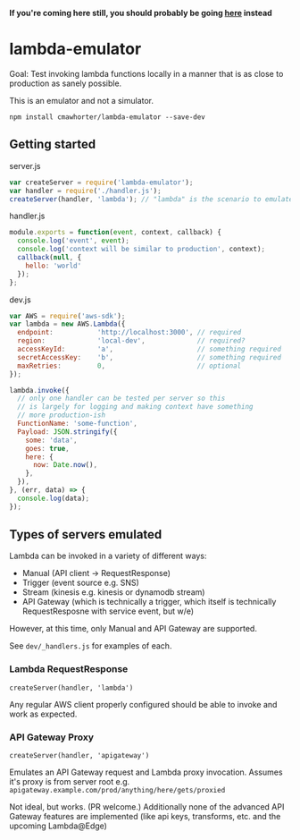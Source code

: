 **If you're coming here still, you should probably be going [here](https://github.com/lambci/docker-lambda) instead**

# lambda-emulator

Goal: Test invoking lambda functions locally in a manner that is as close to production as sanely possible.

This is an emulator and not a simulator.

`npm install cmawhorter/lambda-emulator --save-dev`

## Getting started

server.js
```js
var createServer = require('lambda-emulator');
var handler = require('./handler.js');
createServer(handler, 'lambda'); // "lambda" is the scenario to emulate
```

handler.js
```js
module.exports = function(event, context, callback) {
  console.log('event', event);
  console.log('context will be similar to production', context);
  callback(null, {
    hello: 'world'
  });
};
```

dev.js
```js
var AWS = require('aws-sdk');
var lambda = new AWS.Lambda({
  endpoint:           'http://localhost:3000', // required
  region:             'local-dev',             // required?
  accessKeyId:        'a',                     // something required
  secretAccessKey:    'b',                     // something required
  maxRetries:         0,                       // optional
});

lambda.invoke({
  // only one handler can be tested per server so this 
  // is largely for logging and making context have something
  // more production-ish
  FunctionName: 'some-function', 
  Payload: JSON.stringify({
    some: 'data',
    goes: true,
    here: {
      now: Date.now(),
    },
  }),
}, (err, data) => {
  console.log(data);
});
```

## Types of servers emulated

Lambda can be invoked in a variety of different ways: 

- Manual (API client -> RequestResponse)
- Trigger (event source e.g. SNS)
- Stream (kinesis e.g. kinesis or dynamodb stream) 
- API Gateway (which is technically a trigger, which itself is technically RequestResposne with service event, but w/e)

However, at this time, only Manual and API Gateway are supported.

See `dev/_handlers.js` for examples of each.

### Lambda RequestResponse

`createServer(handler, 'lambda')`

Any regular AWS client properly configured should be able to invoke and work as expected.

### API Gateway Proxy

`createServer(handler, 'apigateway')`

Emulates an API Gateway request and Lambda proxy invocation.  Assumes it's proxy is from server root e.g. `apigateway.example.com/prod/anything/here/gets/proxied`

Not ideal, but works.  (PR welcome.)  Additionally none of the advanced API Gateway features are implemented (like api keys, transforms, etc. and the upcoming Lambda@Edge)
